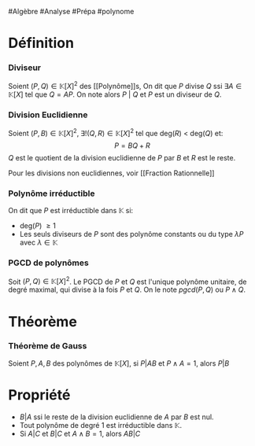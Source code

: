 #Algèbre #Analyse #Prépa #polynome 
# Définition

### Diviseur

Soient $(P,Q) \in \mathbb{K}[X]^2$ des [[Polynôme]]s, On dit que $P$ divise $Q$ ssi $\exists A \in \mathbb{K}[X]$ tel que $Q = AP$. On note alors $P$ | $Q$ et $P$ est un diviseur de $Q$.
### Division Euclidienne
Soient $(P, B) \in \mathbb{K}[X]^2, \; \exists! (Q,R) \in \mathbb{K}[X]^2$ tel que deg($R$) $<$ deg($Q$) et:
$$
P = BQ + R
$$
$Q$ est le quotient de la division euclidienne de $P$ par $B$ et $R$ est le reste.

Pour les divisions non euclidiennes, voir [[Fraction Rationnelle]]

### Polynôme irréductible
On dit que $P$ est irréductible dans $\mathbb{K}$ si:
- deg($P$) $\geqslant 1$
- Les seuls diviseurs de $P$ sont des polynôme constants ou du type $\lambda P$ avec $\lambda \in \mathbb{K}$
### PGCD de polynômes

Soit $(P,Q) \in \mathbb{K}[X]^2$. Le PGCD de $P$ et $Q$ est l'unique polynôme unitaire, de degré maximal, qui divise à la fois $P$ et $Q$. On le note $pgcd(P,Q)$ ou $P \wedge Q$.
# Théorème

### Théorème de Gauss

Soient $P, A, B$ des polynômes de $\mathbb{K}[X]$, si $P|AB$ et $P \wedge A = 1$, alors $P|B$
# Propriété

- $B|A$ ssi le reste de la division euclidienne de $A$ par $B$ est nul.
- Tout polynôme de degré 1 est irréductible dans $\mathbb{K}$.
- Si $A|C$ et $B|C$ et $A \wedge B = 1$, alors $AB|C$